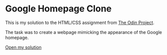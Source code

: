 # Google Homepage Clone
This is my solution to the HTML/CSS assignment from [The Odin Project](https://www.theodinproject.com/).

The task was to create a webpage mimicking the appearance of the Google homepage.

[Open my solution](https://iamfranco.github.io/the_odin_project/google-homepage/index.html)
